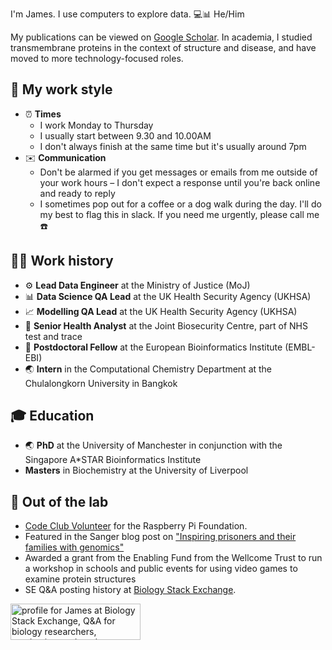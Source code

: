 I'm James. I use computers to explore data. 💻📊 He/Him

My publications can be viewed on [Google Scholar](https://scholar.google.co.uk/citations?user=hbR8DVYAAAAJ&hl=en).
In academia, I studied transmembrane proteins in the context of structure and disease, and have moved to more technology-focused roles.

## 💼 My work style

-  ⏰ **Times**
   - I work Monday to Thursday
   - I usually start between 9.30 and 10.00AM
   - I don't always finish at the same time but it's usually around 7pm
- ✉️ **Communication**
   -  Don't be alarmed if you get messages or emails from me outside of your work hours – I don't expect a response     until you're back online and ready to reply
   - I sometimes pop out for a coffee or a dog walk during the day. I'll do my best to flag this in slack. If you need me urgently, please call me ☎️


## 👨‍💻 Work history

- ⚙️ **Lead Data Engineer** at the Ministry of Justice (MoJ)
- 📊 **Data Science QA Lead** at the UK Health Security Agency (UKHSA) 
- 📈 **Modelling QA Lead** at the UK Health Security Agency (UKHSA)
- 🏥 **Senior Health Analyst** at the Joint Biosecurity Centre, part of NHS test and trace
- 🧪 **Postdoctoral Fellow** at the European Bioinformatics Institute (EMBL-EBI)
- 🌏 **Intern** in the Computational Chemistry Department at the Chulalongkorn University in Bangkok 

## 🎓 Education

- 🌏 **PhD** at the University of Manchester in conjunction with the Singapore A*STAR Bioinformatics Institute
- **Masters** in Biochemistry at the University of Liverpool


## 🧪 Out of the lab

- [Code Club Volunteer](https://codeclub.org/en/) for the Raspberry Pi Foundation.
- Featured in the Sanger blog post on ["Inspiring prisoners and their families with genomics"](https://sangerinstitute.blog/2020/08/25/inspiring-prisoners-and-their-families-with-genomics/)
- Awarded a grant from the Enabling Fund from the Wellcome Trust to run a workshop in schools and public events for using video games to examine protein structures
- SE Q&A posting history at [Biology Stack Exchange](https://biology.stackexchange.com/users/3553/james).

<a href="https://biology.stackexchange.com/users/3553/james"><img src="https://biology.stackexchange.com/users/flair/3553.png" width="208" height="58" alt="profile for James at Biology Stack Exchange, Q&amp;A for biology researchers, academics, and students" title="profile for James at Biology Stack Exchange, Q&amp;A for biology researchers, academics, and students"></a>
